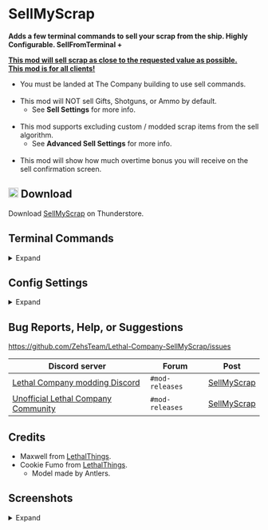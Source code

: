 # SellMyScrap
**Adds a few terminal commands to sell your scrap from the ship. Highly Configurable. SellFromTerminal +**

<ins><b>This mod will sell scrap as close to the requested value as possible.</b></ins><br>
<ins><b>This mod is for all clients!</b></ins>

* You must be landed at The Company building to use sell commands.
<br><br>
* This mod will NOT sell Gifts, Shotguns, or Ammo by default.
    * See **Sell Settings** for more info.
<br><br>
* This mod supports excluding custom / modded scrap items from the sell algorithm.
    * See **Advanced Sell Settings** for more info.
<br><br>
* This mod will show how much overtime bonus you will receive on the sell confirmation screen.

## <img src="https://i.imgur.com/TpnrFSH.png" width="20px"> Download

Download [SellMyScrap](https://thunderstore.io/c/lethal-company/p/Zehs/SellMyScrap/) on Thunderstore.

## Terminal Commands
<details>
  <summary>Expand</summary>
<br>

* You must be landed at The Company building to use sell commands.
* Each sell command will sell items based on your config settings.
* Each sell command requires confirmation before selling your scrap.
    * Additional information is given on the confirmation screen.

| Command | Description | Optional flags|
| ----------- | ----------- | ----------- |
| `sell <amount>` | Will sell scrap for a total of the requested amount. | `-se`, `-se:<number>`, `-o` |
| `sell quota` | Will sell scrap to reach the profit quota. | `-se`, `-se:<number>` |
| `sell all` | Will sell all of your scrap. | `-se`, `-se:<number>` |
| `sell item <name>` | Will sell scrap by their item name. | `-se`, `-se:<number>` |
| `sell list` | Will sell all the scrap from the `sellListJson` config setting. | `-se`, `-se:<number>` |

* Using the `-se` flag will spawn a random scrap eater.
    * Usage: `<sell-command> -se`
* Using the `-se:<number>` flag will spawn a scrap eater by their index (Starts at 1).
    * 1 = Octolar, 2 = Takey, 3 = Maxwell, 4 = Yippee, 5 = Cookie Fumo, 6 = Psycho
    * Usage: `<sell-command> -se:<number>`

<h4>Additional info for the <code>sell &lt;amount&gt;</code> command.</h4>

* This command supports math expressions as the input for <amount>.
    * Usage example: `sell 500 + 50`
* Using the `-o` flag will sell for a less amount so (less amount + overtime bonus) = initial amount.
    * Usage: `sell <amount> -o`

<h4>Additional info for the <code>sell item &lt;name&gt;</code> command.</h4>

* Item names are not case-sensitive but, spaces do matter.
* Usage examples:
    * `sell item Whoopie cushion`
    * `sell item Whoopie`
    * `sell item Whoo`

<h4>Additional info for the <code>sell list</code> command.</h4>

* This command will sell all the items from the `sellListJson` config setting.
* This command will bypass the `dontSellListJson` config setting.

| Command |Description |
| ----------- | ----------- |
| `sell` | Shows a help message for this mod. |
| `view overtime` | Shows your current overtime bonus. |
| `view scrap` | Shows a list of all the scrap in the ship. |
| `view all scrap` | Shows a list of all the registered scrap. |
| `view config` | Shows your config settings. |
| `edit config` | Edit config settings from the terminal. |

</details>

## Config Settings
<details>
  <summary>Expand</summary>
<br>

* Use the `edit config` command to edit config settings from the terminal.
* Only the host can edit **Sell Settings** and **Advanced Sell Settings** using the config editor.
* **Sell Settings** and **Advanced Sell Settings** will be synced with the host.

| Sell Settings | Setting type | Default value | Description |
| ----------- | ----------- | ----------- | ----------- |
| `sellGifts` | `Boolean` | `false` | Do you want to sell Gifts? |
| `sellShotguns` | `Boolean` | `false` | Do you want to sell Shotguns? |
| `sellAmmo` | `Boolean` | `false` | Do you want to sell Ammo? |
| `sellKnives` | `Boolean` | `false` | Do you want to sell Kitchen knives? |
| `sellPickles` | `Boolean` | `true` | Do you want to sell Jar of pickles? |

| Advanced Sell Settings | Setting type | Default value | Description |
| ----------- | ----------- | ----------- | ----------- |
| `sellScrapWorthZero` | `Boolean` | `false` | Do you want to sell scrap worth zero? |
| `onlySellScrapOnFloor` | `Boolean` | `false` | Do you want to sell scrap that is only on the floor? |
| `dontSellListJson` | `String` | `[]` | [JSON array](https://www.w3schools.com/js/js_json_arrays.asp) of item names to not sell. |
| `sellListJson` | `String` | `["Whoopie cushion", "Easter egg", "Tragedy", "Comedy"]` | [JSON array](https://www.w3schools.com/js/js_json_arrays.asp) of item names to sell when using the `sell list` command. |

<h4>Additional info for the <code>dontSellListJson</code> config setting.</h4>

* Use the `edit config` command to easily edit the `dontSellListJson` config setting from the terminal.
* Use the `view scrap` or `view all scrap` command to see the correct item names to use.
* Item names are not case-sensitive but, spaces do matter.
* Example value: `["Maxwell", "Cookie Fumo", "Octolar Plush", "Smol Takey"]`

<h4>Additional info for the <code>sellListJson</code> config setting.</h4>

* Use the `edit config` command to easily edit the `sellListJson` config setting from the terminal.
* Use the `view scrap` or `view all scrap` command to see the correct item names to use.
* Item names are not case-sensitive but, spaces do matter.

| Terminal Settings | Setting type | Default value | Description |
| ----------- | ----------- | ----------- | ----------- |
| `overrideWelcomeMessage` | `Boolean` | `true` | Overrides the terminal welcome message to add additional info. |
| `overrideHelpMessage` | `Boolean` | `true` | Overrides the terminal help message to add additional info. |
| `showFoundItems` | `Boolean` | `true` | Show found items on the confirmation screen. |
| `sortFoundItemsPrice` | `Boolean` | `true` | Sorts found items from most to least expensive. |
| `alignFoundItemsPrice` | `Boolean` | `true` | Aligns all prices of found items. |

| Misc Settings | Setting type | Default value | Description |
| ----------- | ----------- | ----------- | ----------- |
| `speakInShip` | `Boolean` | `true` | The Company will speak inside your ship after selling from the terminal. |

| Scrap Eater Settings | Setting type | Default value | Description |
| ----------- | ----------- | ----------- | ----------- |
| `scrapEaterChance` | `Int32` | `40` | The percent chance a scrap eater will spawn?! |
| `octolarSpawnWeight` | `Int32` | `1` | The spawn chance weight [Octolar](https://www.twitch.tv/thorlar) will spawn?! (scrap eater) |
| `takeySpawnWeight` | `Int32` | `1` | The spawn chance weight [Takey](https://www.twitch.tv/takerst) will spawn?! (scrap eater) |
| `maxwellSpawnWeight` | `Int32` | `1` | The spawn chance weight Maxwell will spawn?! (scrap eater) |
| `yippeeSpawnWeight` | `Int32` | `1` | The spawn chance weight Yippee will spawn?! (scrap eater) |
| `cookieFumoSpawnWeight` | `Int32` | `1` | The spawn chance weight Cookie Fumo will spawn?! (scrap eater) |
| `psychoSpawnWeight` | `Int32` | `1` | The spawn chance weight [Psycho](https://www.twitch.tv/psychohypnotic) will spawn?! (scrap eater) |

</details>

## Bug Reports, Help, or Suggestions
https://github.com/ZehsTeam/Lethal-Company-SellMyScrap/issues

| Discord server | Forum | Post |
| ----------- | ----------- | ----------- |
| [Lethal Company modding Discord](https://discord.gg/XeyYqRdRGC) | `#mod-releases` | [SellMyScrap](https://discord.com/channels/1168655651455639582/1197731003800760320) |
| [Unofficial Lethal Company Community](https://discord.gg/nYcQFEpXfU) | `#mod-releases` | [SellMyScrap](https://discord.com/channels/1169792572382773318/1198746789185069177) |

## Credits
* Maxwell from [LethalThings](https://thunderstore.io/c/lethal-company/p/Evaisa/LethalThings/).
* Cookie Fumo from [LethalThings](https://thunderstore.io/c/lethal-company/p/Evaisa/LethalThings/).
    * Model made by Antlers.

## Screenshots
<details>
  <summary>Expand</summary>
<br>

<div>
    <img src="https://i.imgur.com/UyX90Y6.png" width="273px">
    <img src="https://i.imgur.com/lzsWM28.png" width="273px">
    <img src="https://i.imgur.com/L8sE5te.png" width="273px">
</div>
<h4><code>sell &lt;amount&gt;</code></h4>
<div>
    <img src="https://i.imgur.com/BYeYs4d.png" width="412px">
    <img src="https://i.imgur.com/bYQtN1Y.png" width="412px">
</div>
<h4><code>sell quota</code></h4>
<div>
    <img src="https://i.imgur.com/r6SVSBB.png" width="412px">
    <img src="https://i.imgur.com/L1vih92.png" width="412px">
</div>
<h4><code>sell all</code></h4>
<div>
    <img src="https://i.imgur.com/XCz93Yc.png" width="412px">
    <img src="https://i.imgur.com/9eHs2zQ.png" width="412px">
</div>
<h4><code>sell item &lt;name&gt;</code></h4>
<div>
    <img src="https://i.imgur.com/cOQhtLt.png" width="412px">
    <img src="https://i.imgur.com/Z8qRk91.png" width="412px">
</div>
<h4><code>view overtime</code></h4>
<div>
    <img src="https://i.imgur.com/Z6nUhNQ.png" width="412px">
    <img src="https://i.imgur.com/Ff8E5sw.png" width="412px">
</div>
<h4><code>view scrap</code></h4>
<div>
    <img src="https://i.imgur.com/EsoJkSu.png" width="100%">
</div>
<h4><code>view all scrap</code></h4>
<div>
    <img src="https://i.imgur.com/VRSSGmC.png" width="412px">
    <img src="https://i.imgur.com/SuOPV4n.png" width="412px">
</div>
<h4><code>view config</code></h4>
<div>
    <img src="https://i.imgur.com/KaWA5aT.png" width="100%">
</div>
<h4><code>edit config</code></h4>
<div>
    <img src="https://i.imgur.com/K0wg7Lo.png" width="273px">
    <img src="https://i.imgur.com/PDngxYH.png" width="273px">
    <img src="https://i.imgur.com/EcZjuif.png" width="273px">
</div>

</details>